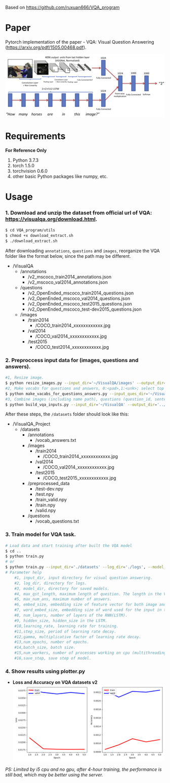 Based on  https://github.com/ruxuan666/VQA_program
# Paper

Pytorch implementation of the paper - VQA: Visual Question Answering (https://arxiv.org/pdf/1505.00468.pdf).

![model](./png/basic_model.png)

# Requirements 

**For Reference Only**

1. Python 3.7.3
2. torch 1.5.0
3. torchvision 0.6.0
4. other basic Python packages like numpy, etc. 

# Usage 

### 1. Download and unzip the dataset from official url of VQA: https://visualqa.org/download.html.

```bash
$ cd VQA_program/utils
$ chmod +x download_extract.sh
$ ./download_extract.sh
```

After downloading `annotations`, `questions` and  `images`, reorganize the VQA folder like the format below, since the path may be different. 

- /VisualQA
  - /annotations
    - /v2_mscoco_train2014_annotations.json
    - /v2_mscoco_val2014_annotations.json
  - /questions
    - /v2_OpenEnded_mscoco_train2014_questions.json
    - /v2_OpenEnded_mscoco_val2014_questions.json
    - /v2_OpenEnded_mscoco_test2015_questions.json
    - /v2_OpenEnded_mscoco_test-dev2015_questions.json
  - /images
    - /train2014
      - /COCO_train2014_xxxxxxxxxxxx.jpg
    - /val2014
      - /COCO_val2014_xxxxxxxxxxxx.jpg
    - /test2015
      - /COCO_test2014_xxxxxxxxxxxx.jpg

### 2. Preproccess input data for (images, questions and answers).

```bash
#1, Resize image.
$ python resize_images.py --input_dir='~/VisualQA/images' --output_dir='../datasets' 
#2, Make vocabs for questions and answers, 0:<pad>,1:<unk>; select top 1k answers, 0:<unk>. Making it a super multiple choices problem. 
$ python make_vacabs_for_questions_answers.py --input_ques_dir='~/VisualQA/questins' --input_anno_dir='~/VisualQA/annotations' --output_dir='../datasets' --n_answers=1000
#3, Combine images (including name path), questions (question_id, sentence, word_list) and answers (all 10 answers, valid answer list); select one answer in valid answers as label. 
$ python build_vqa_inputs.py --input_dir='~/VisualQA' --output_dir='../datasets'
```

After these steps, the `/datasets` folder should look like this:

- /VisualQA_Project
  - /datasets
    - /annotations
      - /vocab_answers.txt
    - /images
      - /train2014
        - /COCO_train2014_xxxxxxxxxxxx.jpg
      - /val2014
        - /COCO_val2014_xxxxxxxxxxxx.jpg
      - /test2015
        - /COCO_test2015_xxxxxxxxxxxx.jpg
    - /preprocessed_data
      - /test-dev.npy
      - /test.npy
      - /train_valid.npy
      - /train.npy
      - /valid.npy
    - /questions
      - /vocab_questions.txt

### 3. Train model for VQA task.

```bash
# Load data and start training after built the VQA model
$ cd ..
$ python train.py
# or
$ python train.py --input_dir='./datasets' --log_dir='./logs', --model_dir='./models', --max_qst_length=30, --max_num_ans=10, --embed_size=1024, --word_embed_size=300, --num_layers=2, --hidden_size=512, --learning_rate=1e-3, --step_size=10, --gamma=0.1, --num_epochs=30, --batch_size=156, --num_workers=8, --save_step=1
# Parameter help
	#1, input_dir, input directory for visual question answering.
	#2, log_dir, directory for logs.
	#3, model_dir, directory for saved models.
	#4, max_qst_length, maximum length of question. The length in the VQA dataset = 26.
	#5, max_num_ans, maximum number of answers.
	#6, embed_size, embedding size of feature vector for both image and question.
	#7, word_embed_size, embedding size of word used for the input in the LSTM.
	#8, num_layers, number of layers of the RNN(LSTM).
	#9, hidden_size, hidden_size in the LSTM.
	#10,learning_rate, learning rate for training.
	#11,step_size, period of learning rate decay.
	#12,gamma, multiplicative factor of learning rate decay.
	#13,num_epochs, number of epochs.
	#14,batch_size, batch size.
	#15,num_workers, number of processes working on cpu (multithreading). On MacOS, 0 is suggested, because if num_workers > 0, IDLE may raise error `The program is still running. Do you want to kill it?` and the program will be killed. 
	#16,save_step, save step of model.
```
### 4. Show results using plotter.py

- **Loss and Accuracy on VQA datasets v2**
![results](./png/train.png)

*PS: Limited by i5 cpu and no gpu, after 4-hour training, the performance is still bad, which may be better using the server.*


